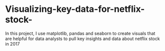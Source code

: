 # Visualizing-key-data-for-netflix-stock-
In this project, I use matplotlib, pandas and seaborn to create visuals that are helpful for data analysts to pull key insights and data about netflix stock in 2017
